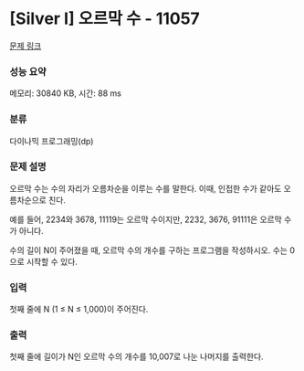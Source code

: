 # [Silver I] 오르막 수 - 11057 

[문제 링크](https://www.acmicpc.net/problem/11057) 

### 성능 요약

메모리: 30840 KB, 시간: 88 ms

### 분류

다이나믹 프로그래밍(dp)

### 문제 설명

<p style="user-select: auto;">오르막 수는 수의 자리가 오름차순을 이루는 수를 말한다. 이때, 인접한 수가 같아도 오름차순으로 친다.</p>

<p style="user-select: auto;">예를 들어, 2234와 3678, 11119는 오르막 수이지만, 2232, 3676, 91111은 오르막 수가 아니다.</p>

<p style="user-select: auto;">수의 길이 N이 주어졌을 때, 오르막 수의 개수를 구하는 프로그램을 작성하시오. 수는 0으로 시작할 수 있다.</p>

### 입력 

 <p style="user-select: auto;">첫째 줄에 N (1 ≤ N ≤ 1,000)이 주어진다.</p>

### 출력 

 <p style="user-select: auto;">첫째 줄에 길이가 N인 오르막 수의 개수를 10,007로 나눈 나머지를 출력한다.</p>

